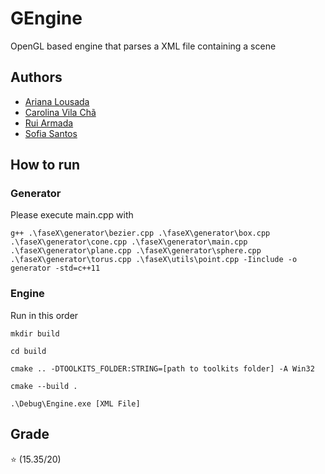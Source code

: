 # GEngine

OpenGL based engine that parses a XML file containing a scene

## Authors
* [Ariana Lousada](https://github.com/AITK42)
* [Carolina Vila Chã](https://github.com/carolinavc99)
* [Rui Armada](https://github.com/RuiArmada)
* [Sofia Santos](https://github.com/RisingFisan)

## How to run

### Generator
Please execute main.cpp with
```
g++ .\faseX\generator\bezier.cpp .\faseX\generator\box.cpp .\faseX\generator\cone.cpp .\faseX\generator\main.cpp .\faseX\generator\plane.cpp .\faseX\generator\sphere.cpp .\faseX\generator\torus.cpp .\faseX\utils\point.cpp -Iinclude -o generator -std=c++11
```

### Engine

Run in this order

`mkdir build`

`cd build`

`cmake .. -DTOOLKITS_FOLDER:STRING=[path to toolkits folder] -A Win32`

`cmake --build .`

`.\Debug\Engine.exe [XML File]`

## Grade

⭐ (15.35/20)
